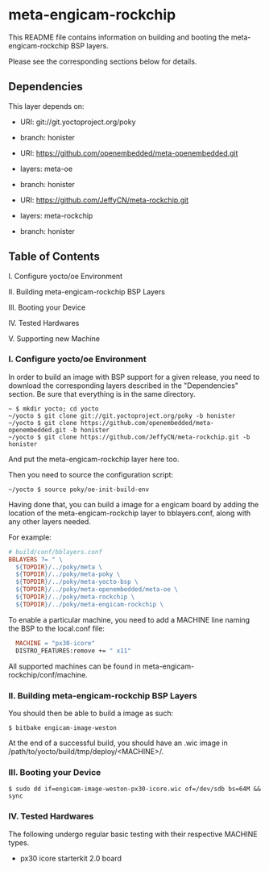 # meta-engicam-rockchip

This README file contains information on building and booting the meta-engicam-rockchip BSP layers.

Please see the corresponding sections below for details.

## Dependencies

This layer depends on:

* URI: git://git.yoctoproject.org/poky
* branch: honister

* URI: https://github.com/openembedded/meta-openembedded.git
* layers: meta-oe
* branch: honister

* URI: https://github.com/JeffyCN/meta-rockchip.git
* layers: meta-rockchip
* branch: honister

## Table of Contents

I. Configure yocto/oe Environment

II. Building meta-engicam-rockchip BSP Layers

III. Booting your Device

IV. Tested Hardwares

V. Supporting new Machine

### I. Configure yocto/oe Environment

In order to build an image with BSP support for a given release, you need to download the corresponding layers described in the "Dependencies" section. Be sure that everything is in the same directory.

```shell
~ $ mkdir yocto; cd yocto
~/yocto $ git clone git://git.yoctoproject.org/poky -b honister
~/yocto $ git clone https://github.com/openembedded/meta-openembedded.git -b honister
~/yocto $ git clone https://github.com/JeffyCN/meta-rockchip.git -b honister
```

And put the meta-engicam-rockchip layer here too.

Then you need to source the configuration script:

```shell
~/yocto $ source poky/oe-init-build-env
```

Having done that, you can build a image for a engicam board by adding the location of the meta-engicam-rockchip layer to bblayers.conf, along with any other layers needed.

For example:

```makefile
# build/conf/bblayers.conf
BBLAYERS ?= " \
  ${TOPDIR}/../poky/meta \
  ${TOPDIR}/../poky/meta-poky \
  ${TOPDIR}/../poky/meta-yocto-bsp \
  ${TOPDIR}/../poky/meta-openembedded/meta-oe \
  ${TOPDIR}/../poky/meta-rockchip \
  ${TOPDIR}/../poky/meta-engicam-rockchip \
```

To enable a particular machine, you need to add a MACHINE line naming the BSP to the local.conf file:

```makefile
  MACHINE = "px30-icore"
  DISTRO_FEATURES:remove += " x11"
```

All supported machines can be found in meta-engicam-rockchip/conf/machine.

### II. Building meta-engicam-rockchip BSP Layers

You should then be able to build a image as such:

```shell
$ bitbake engicam-image-weston
```

At the end of a successful build, you should have an .wic image in /path/to/yocto/build/tmp/deploy/\<MACHINE\>/.

### III. Booting your Device

```shell
$ sudo dd if=engicam-image-weston-px30-icore.wic of=/dev/sdb bs=64M && sync
```

### IV. Tested Hardwares

The following undergo regular basic testing with their respective MACHINE types.

* px30 icore starterkit 2.0 board
